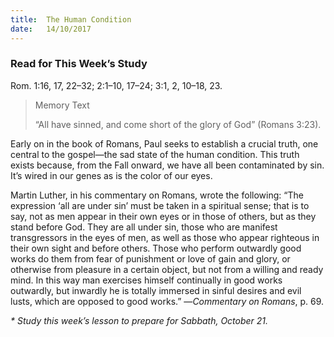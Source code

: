 ```yaml
---
title:  The Human Condition
date:   14/10/2017
---
```


### Read for This Week’s Study
Rom. 1:16, 17, 22–32; 2:1–10, 17–24; 3:1, 2, 10–18, 23.

> <p>Memory Text</p>
> “All have sinned, and come short of the glory of God” (Romans 3:23).

Early on in the book of Romans, Paul seeks to establish a crucial truth, one central to the gospel—the sad state of the human condition. This truth exists because, from the Fall onward, we have all been contaminated by sin. It’s wired in our genes as is the color of our eyes.

Martin Luther, in his commentary on Romans, wrote the following: “The expression ‘all are under sin’ must be taken in a spiritual sense; that is to say, not as men appear in their own eyes or in those of others, but as they stand before God. They are all under sin, those who are manifest transgressors in the eyes of men, as well as those who appear righteous in their own sight and before others. Those who perform outwardly good works do them from fear of punishment or love of gain and glory, or otherwise from pleasure in a certain object, but not from a willing and ready mind. In this way man exercises himself continually in good works outwardly, but inwardly he is totally immersed in sinful desires and evil lusts, which are opposed to good works.” —*Commentary on Romans*, p. 69.

_* Study this week’s lesson to prepare for Sabbath, October 21._
